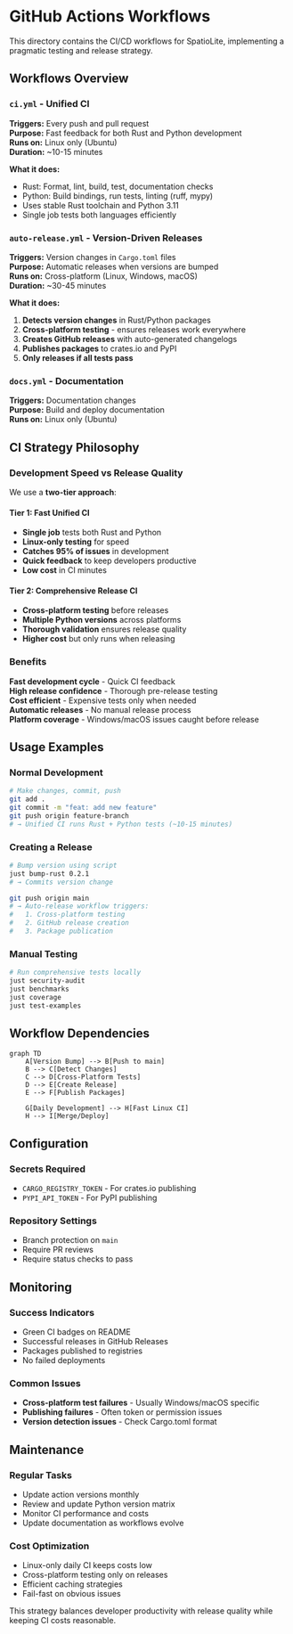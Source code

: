 # GitHub Actions Workflows

This directory contains the CI/CD workflows for SpatioLite, implementing a pragmatic testing and release strategy.

## Workflows Overview

### `ci.yml` - Unified CI
**Triggers:** Every push and pull request  
**Purpose:** Fast feedback for both Rust and Python development  
**Runs on:** Linux only (Ubuntu)  
**Duration:** ~10-15 minutes  

**What it does:**
- Rust: Format, lint, build, test, documentation checks
- Python: Build bindings, run tests, linting (ruff, mypy)
- Uses stable Rust toolchain and Python 3.11
- Single job tests both languages efficiently

### `auto-release.yml` - Version-Driven Releases
**Triggers:** Version changes in `Cargo.toml` files  
**Purpose:** Automatic releases when versions are bumped  
**Runs on:** Cross-platform (Linux, Windows, macOS)  
**Duration:** ~30-45 minutes  

**What it does:**
1. **Detects version changes** in Rust/Python packages
2. **Cross-platform testing** - ensures releases work everywhere
3. **Creates GitHub releases** with auto-generated changelogs
4. **Publishes packages** to crates.io and PyPI
5. **Only releases if all tests pass**



### `docs.yml` - Documentation
**Triggers:** Documentation changes  
**Purpose:** Build and deploy documentation  
**Runs on:** Linux only (Ubuntu)  

## CI Strategy Philosophy

### Development Speed vs Release Quality

We use a **two-tier approach**:

#### Tier 1: Fast Unified CI
- **Single job** tests both Rust and Python
- **Linux-only testing** for speed
- **Catches 95% of issues** in development
- **Quick feedback** to keep developers productive
- **Low cost** in CI minutes

#### Tier 2: Comprehensive Release CI
- **Cross-platform testing** before releases
- **Multiple Python versions** across platforms
- **Thorough validation** ensures release quality
- **Higher cost** but only runs when releasing

### Benefits

**Fast development cycle** - Quick CI feedback  
**High release confidence** - Thorough pre-release testing  
**Cost efficient** - Expensive tests only when needed  
**Automatic releases** - No manual release process  
**Platform coverage** - Windows/macOS issues caught before release

## Usage Examples

### Normal Development
```bash
# Make changes, commit, push
git add .
git commit -m "feat: add new feature"
git push origin feature-branch
# → Unified CI runs Rust + Python tests (~10-15 minutes)
```

### Creating a Release
```bash
# Bump version using script
just bump-rust 0.2.1
# → Commits version change

git push origin main
# → Auto-release workflow triggers:
#   1. Cross-platform testing
#   2. GitHub release creation
#   3. Package publication
```

### Manual Testing
```bash
# Run comprehensive tests locally
just security-audit
just benchmarks
just coverage
just test-examples
```

## Workflow Dependencies

```mermaid
graph TD
    A[Version Bump] --> B[Push to main]
    B --> C[Detect Changes]
    C --> D[Cross-Platform Tests]
    D --> E[Create Release]
    E --> F[Publish Packages]
    
    G[Daily Development] --> H[Fast Linux CI]
    H --> I[Merge/Deploy]
```

## Configuration

### Secrets Required
- `CARGO_REGISTRY_TOKEN` - For crates.io publishing
- `PYPI_API_TOKEN` - For PyPI publishing

### Repository Settings
- Branch protection on `main`
- Require PR reviews
- Require status checks to pass

## Monitoring

### Success Indicators
- Green CI badges on README
- Successful releases in GitHub Releases
- Packages published to registries
- No failed deployments

### Common Issues
- **Cross-platform test failures** - Usually Windows/macOS specific
- **Publishing failures** - Often token or permission issues
- **Version detection issues** - Check Cargo.toml format

## Maintenance

### Regular Tasks
- Update action versions monthly
- Review and update Python version matrix
- Monitor CI performance and costs
- Update documentation as workflows evolve

### Cost Optimization
- Linux-only daily CI keeps costs low
- Cross-platform testing only on releases
- Efficient caching strategies
- Fail-fast on obvious issues

This strategy balances developer productivity with release quality while keeping CI costs reasonable.
